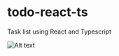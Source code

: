 # todo-react-ts
Task list using React and Typescript

![Alt text](![image](https://user-images.githubusercontent.com/33225626/233404510-d3feb54b-9349-42f2-a823-e54c1001c5a6.png))
